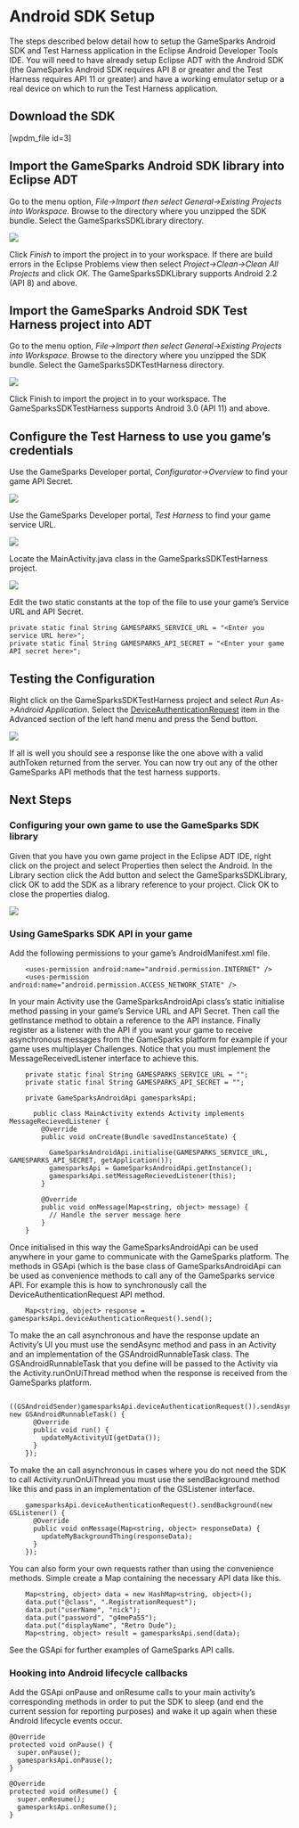 # Android SDK Setup

The steps described below detail how to setup the GameSparks Android SDK and Test Harness application in the Eclipse Android Developer Tools IDE. You will need to have already setup Eclipse ADT with the Android SDK (the GameSparks Android SDK requires API 8 or greater and the Test Harness requires API 11 or greater) and have a working emulator setup or a real device on which to run the Test Harness application.

## Download the SDK

[wpdm_file id=3]

## Import the GameSparks Android SDK library into Eclipse ADT

Go to the menu option, *File->Import then select General->Existing Projects into Workspace.* Browse to the directory where you unzipped the SDK bundle. Select the GameSparksSDKLibrary directory.

![](img/Android/1.jpg)

Click *Finish* to import the project in to your workspace. If there are build errors in the Eclipse Problems view then select *Project->Clean->Clean All Projects* and click *OK*. The GameSparksSDKLibrary supports Android 2.2 (API 8) and above.

## Import the GameSparks Android SDK Test Harness project into ADT

Go to the menu option, *File->Import then select General->Existing Projects into Workspace.* Browse to the directory where you unzipped the SDK bundle. Select the GameSparksSDKTestHarness directory.

![](img/Android/2.jpg)

Click Finish to import the project in to your workspace. The GameSparksSDKTestHarness supports Android 3.0 (API 11) and above.

## Configure the Test Harness to use you game’s credentials

Use the GameSparks Developer portal, *Configurator->Overview* to find your game API Secret.

![](img/Android/3.png)

Use the GameSparks Developer portal, *Test Harness* to find your game service URL.

![](img/Android/4.png)

Locate the MainActivity.java class in the GameSparksSDKTestHarness project.

![](img/Android/5.jpg)

Edit the two static constants at the top of the file to use your game’s Service URL and API Secret.

```
private static final String GAMESPARKS_SERVICE_URL = "<Enter you service URL here>";
private static final String GAMESPARKS_API_SECRET = "<Enter your game API secret here>";
```

## Testing the Configuration

Right click on the GameSparksSDKTestHarness project and select *Run As->Android Application*. Select the [DeviceAuthenticationRequest](/documentation/request-api/authentication-request-api/deviceauthenticationrequest) item in the Advanced section of the left hand menu and press the Send button.

![](img/Android/6.jpg)

If all is well you should see a response like the one above with a valid authToken returned from the server. You can now try out any of the other GameSparks API methods that the test harness supports.

## Next Steps

### Configuring your own game to use the GameSparks SDK library

Given that you have you own game project in the Eclipse ADT IDE, right click on the project and select Properties then select the Android. In the Library section click the Add button and select the GameSparksSDKLibrary, click OK to add the SDK as a library reference to your project. Click OK to close the properties dialog.

![](img/Android/7.jpg)

### Using GameSparks SDK API in your game

Add the following permissions to your game’s AndroidManifest.xml file.

```
    <uses-permission android:name="android.permission.INTERNET" />
    <uses-permission android:name="android.permission.ACCESS_NETWORK_STATE" />
```

In your main Activity use the GameSparksAndroidApi class’s static initialise method passing in your game’s Service URL and API Secret. Then call the getInstance method to obtain a reference to the API instance. Finally register as a listener with the API if you want your game to receive asynchronous messages from the GameSparks platform for example if your game uses multiplayer Challenges. Notice that you must implement the MessageReceivedListener interface to achieve this.

```
    private static final String GAMESPARKS_SERVICE_URL = "";
    private static final String GAMESPARKS_API_SECRET = "";

    private GameSparksAndroidApi gamesparksApi;

      public class MainActivity extends Activity implements MessageRecievedListener {
        @Override
        public void onCreate(Bundle savedInstanceState) {

          GameSparksAndroidApi.initialise(GAMESPARKS_SERVICE_URL, GAMESPARKS_API_SECRET, getApplication());
          gamesparksApi = GameSparksAndroidApi.getInstance();
          gamesparksApi.setMessageRecievedListener(this);
        }

        @Override
        public void onMessage(Map<string, object> message) {
          // Handle the server message here
        }
    }
```

Once initialised in this way the GameSparksAndroidApi can be used anywhere in your game to communicate with the GameSparks platform. The methods in GSApi (which is the base class of GameSparksAndroidApi can be used as convenience methods to call any of the GameSparks service API. For example this is how to synchronously call the DeviceAuthenticationRequest API method.

```
    Map<string, object> response = gamesparksApi.deviceAuthenticationRequest().send();
```

To make the an call asynchronous and have the response update an Activity’s UI you must use the sendAsync method and pass in an Activity and an implementation of the GSAndroidRunnableTask class. The GSAndroidRunnableTask that you define will be passed to the Activity via the Activity.runOnUiThread method when the response is received from the GameSparks platform.

```
    ((GSAndroidSender)gamesparksApi.deviceAuthenticationRequest()).sendAsync(myActivity, new GSAndroidRunnableTask() {
      @Override
      public void run() {
        updateMyActivityUI(getData());
      }
    });
```

To make the an call asynchronous in cases where you do not need the SDK to call Activity.runOnUiThread you must use the sendBackground method like this and pass in an implementation of the GSListener interface.

```
    gamesparksApi.deviceAuthenticationRequest().sendBackground(new GSListener() {
      @Override
      public void onMessage(Map<string, object> responseData) {
        updateMyBackgroundThing(responseData);
      }
    });
```

You can also form your own requests rather than using the convenience methods. Simple create a Map containing the necessary API data like this.

```
    Map<string, object> data = new HashMap<string, object>();
    data.put("@class", ".RegistrationRequest");
    data.put("userName", "nick");
    data.put("password", "g4mePa55");
    data.put("displayName", "Retro Dude");
    Map<string, object> result = gamesparksApi.send(data);
```

See the GSApi for further examples of GameSparks API calls.

### Hooking into Android lifecycle callbacks

Add the GSApi onPause and onResume calls to your main activity’s corresponding methods in order to put the SDK to sleep (and end the current session for reporting purposes) and wake it up again when these Android lifecycle events occur.

```
@Override
protected void onPause() {
  super.onPause();
  gamesparksApi.onPause();
}

@Override
protected void onResume() {
  super.onResume();
  gamesparksApi.onResume();
}
```

